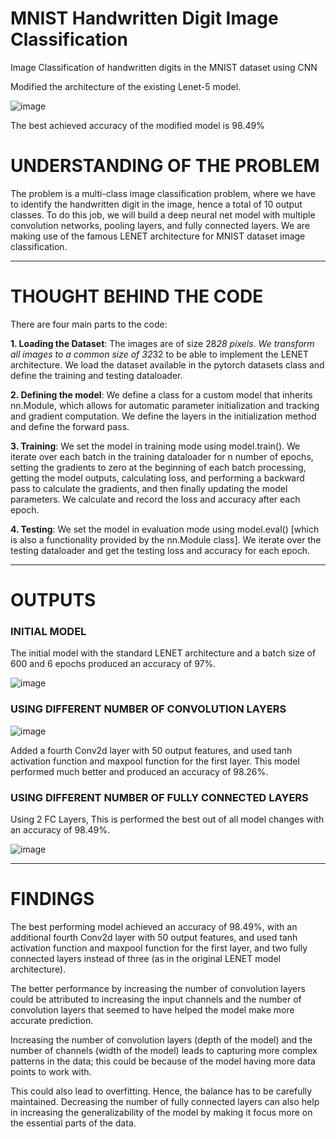 # MNIST Handwritten Digit Image Classification

Image Classification of handwritten digits in the MNIST dataset using CNN

Modified the architecture of the existing Lenet-5 model.

![image](https://github.com/AishwaryaHastak/MNIST_Digit_Classification/assets/31357026/8a42ecdd-b34d-4b5c-a14b-09cc6996d786)


The best achieved accuracy of the modified model is 98.49%

# UNDERSTANDING OF THE PROBLEM
The problem is a multi-class image classification problem, where we have to identify the handwritten digit in the image, hence a total of 10 output classes.
To do this job, we will build a deep neural net model with multiple convolution networks, pooling layers, and fully connected layers. We are making use of the famous LENET architecture for MNIST dataset image classification.

---

# THOUGHT BEHIND THE CODE

There are four main parts to the code:

**1. Loading the Dataset**: The images are of size 28*28 pixels. We transform all images to a common size of 32*32 to be able to implement the LENET architecture.  We load the dataset available in the pytorch datasets class and define the training and testing dataloader.

**2. Defining the model**: We define a class for a custom model that inherits nn.Module, which allows for automatic parameter initialization and tracking and gradient computation. We define the layers in the initialization method and define the forward pass.

**3. Training**: We set the model in training mode using model.train(). We iterate over each batch in the training dataloader for n number of epochs, setting the gradients to zero at the beginning of each batch processing, getting the model outputs, calculating loss, and performing a backward pass to calculate the gradients, and then finally updating the model parameters. We calculate and record the loss and accuracy after each epoch.

**4. Testing**: We set the model in evaluation mode using model.eval() [which is also a functionality provided by the nn.Module class]. We iterate over the testing dataloader and get the testing loss and accuracy for each epoch.

---
# OUTPUTS

### INITIAL MODEL

The initial model with the standard LENET architecture and a batch size of 600 and 6 epochs produced an accuracy of 97%.

![image](https://github.com/AishwaryaHastak/MNIST_Digit_Classification/assets/31357026/66cea2a6-3390-444b-8e62-0872293c917c)


### USING DIFFERENT NUMBER OF CONVOLUTION LAYERS

![image](https://github.com/AishwaryaHastak/MNIST_Digit_Classification/assets/31357026/62157475-7bb1-43b9-abe9-1b7a71a6755e)


Added a fourth Conv2d layer with 50 output features, and used tanh activation function and maxpool function for the first layer. This model performed much better and produced an accuracy of 98.26%.

### USING DIFFERENT NUMBER OF FULLY CONNECTED LAYERS

Using 2 FC Layers, This is performed the best out of all model changes with an accuracy of 98.49%.

![image](https://github.com/AishwaryaHastak/MNIST_Digit_Classification/assets/31357026/7dd9676e-0dd5-4488-adea-aa2ef3cc8e4f)

---

# FINDINGS

The best performing model achieved an accuracy of 98.49%, with an additional fourth Conv2d layer with 50 output features, and used tanh activation function and maxpool function for the first layer, and two fully connected layers instead of three (as in the original LENET model architecture).

The better performance by increasing the number of convolution layers could be attributed to increasing the input channels and the number of convolution layers that seemed to have helped the model make more accurate prediction.

Increasing the number of convolution layers (depth of the model) and the number of channels (width of the model) leads to capturing more complex patterns in the data; this could be because of the model having more data points to work with.

This could also lead to overfitting. Hence, the balance has to be carefully maintained. Decreasing the number of fully connected layers can also help in increasing the generalizability of the model by making it focus more on the essential parts of the data.


